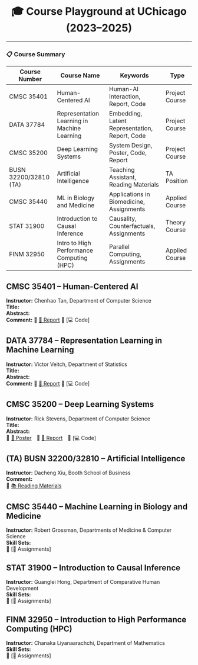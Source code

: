 <h1 align="center">🎓 Course Playground at UChicago (2023–2025)</h1>

---

### 📋 Course Summary

| Course Number         | Course Name                                 | Keywords                                      | Type                 |
|-----------------------|---------------------------------------------|-----------------------------------------------|----------------------|
| CMSC 35401            | Human-Centered AI                           | Human-AI Interaction, Report, Code             | Project Course       |
| DATA 37784            | Representation Learning in Machine Learning| Embedding, Latent Representation, Report, Code| Project Course       |
| CMSC 35200            | Deep Learning Systems                       | System Design, Poster, Code, Report            | Project Course       |
| BUSN 32200/32810 (TA) | Artificial Intelligence                     | Teaching Assistant, Reading Materials          | TA Position          |
| CMSC 35440            | ML in Biology and Medicine                  | Applications in Biomedicine, Assignments       | Applied Course       |
| STAT 31900            | Introduction to Causal Inference            | Causality, Counterfactuals, Assignments        | Theory Course        |
| FINM 32950            | Intro to High Performance Computing (HPC)   | Parallel Computing, Assignments                | Applied Course       |


## CMSC 35401 – Human-Centered AI  
**Instructor:** Chenhao Tan, Department of Computer Science  
**Title:**  
**Abstract:**  
**Comment:**
🔗 [📄 Report](https://github.com/YuyangJ0/UChicago-Playground/blob/main/CMSC_35401/CMSC_35401_Final_report.pdf) 🔗 [💻 Code] 



## DATA 37784 – Representation Learning in Machine Learning  
**Instructor:** Victor Veitch, Department of Statistics  
**Title:**  
**Abstract:**  
**Comment:**
🔗 [📄 Report](https://github.com/YuyangJ0/UChicago-Playground/blob/main/DATA_37784/report.pdf) 🔗 [💻 Code] 



## CMSC 35200 – Deep Learning Systems  
**Instructor:** Rick Stevens, Department of Computer Science  
**Title:**  
**Abstract:**  
🔗 [🩻 Poster](https://github.com/YuyangJ0/UChicago-Playground/blob/main/CMSC_35200/poster_24x36.pdf) 🔗 [📄 Report](https://github.com/YuyangJ0/UChicago-Playground/blob/main/CMSC_35200/Evaluator_report_20241212.pdf) 🔗 [💻 Code]



## (TA) BUSN 32200/32810 – Artificial Intelligence  
**Instructor:** Dacheng Xiu, Booth School of Business  
**Comment:**  
🔗 [📚 Reading Materials](https://github.com/YuyangJ0/UChicago-Playground/tree/main/BUSN_32200)



## CMSC 35440 – Machine Learning in Biology and Medicine  
**Instructor:** Robert Grossman, Departments of Medicine & Computer Science  
**Skill Sets:**  
🔗 [📝 Assignments]


## STAT 31900 – Introduction to Causal Inference  
**Instructor:** Guanglei Hong, Department of Comparative Human Development  
**Skill Sets:**  
🔗 [📝 Assignments]


## FINM 32950 – Introduction to High Performance Computing (HPC)  
**Instructor:** Chanaka Liyanaarachchi, Department of Mathematics  
**Skill Sets:**  
🔗 [📝 Assignments]
